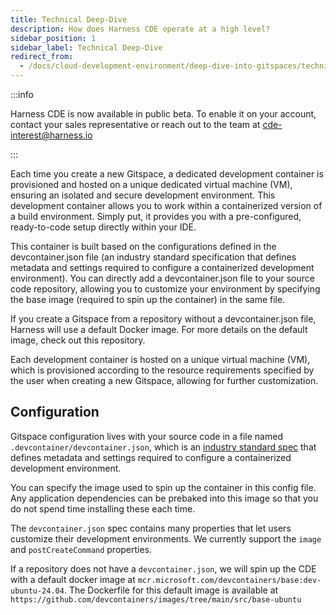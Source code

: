 ```yaml
---
title: Technical Deep-Dive
description: How does Harness CDE operate at a high level? 
sidebar_position: 1
sidebar_label: Technical Deep-Dive
redirect_from:
  - /docs/cloud-development-environment/deep-dive-into-gitspaces/technical-deep-dive
---
```


:::info

Harness CDE is now available in public beta. To enable it on your account, contact your sales representative or reach out to the team at cde-interest@harness.io

:::

Each time you create a new Gitspace, a dedicated development container is provisioned and hosted on a unique dedicated virtual machine (VM), ensuring an isolated and secure development environment. This development container allows you to work within a containerized version of a build environment. Simply put, it provides you with a pre-configured, ready-to-code setup directly within your IDE. 

This container is built based on the configurations defined in the devcontainer.json file (an industry standard specification that defines metadata and settings required to configure a containerized development environment). You can directly add a devcontainer.json file to your source code repository, allowing you to customize your environment by specifying the base image (required to spin up the container) in the same file. 

If you create a Gitspace from a repository without a devcontainer.json file, Harness will use a default Docker image. For more details on the default image, check out this repository.

Each development container is hosted on a unique virtual machine (VM), which is provisioned according to the resource requirements specified by the user when creating a new Gitspace, allowing for further customization.

## Configuration

Gitspace configuration lives with your source code in a file named `.devcontainer/devcontainer.json`, which is an [industry standard spec](https://containers.dev/implementors/json_reference/) that defines metadata and settings required to configure a containerized development environment. 

You can specify the image used to spin up the container in this config file. Any application dependencies can be prebaked into this image so that you do not spend time installing these each time.

The `devcontainer.json` spec contains many properties that let users customize their development environments. We currently support the `image` and `postCreateCommand` properties.  

If a repository does not have a `devcontainer.json`, we will spin up the CDE with a default docker image at  `mcr.microsoft.com/devcontainers/base:dev-ubuntu-24.04`. The Dockerfile for this default image is available at `https://github.com/devcontainers/images/tree/main/src/base-ubuntu` 


